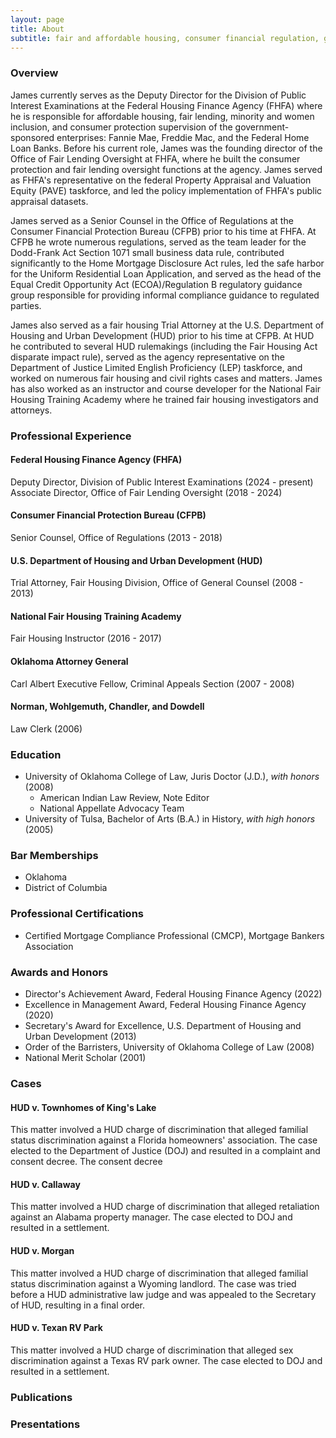 ```yaml
---
layout: page
title: About
subtitle: fair and affordable housing, consumer financial regulation, government-sponsored enterprises, data and privacy
---
```


### Overview

James currently serves as the Deputy Director for the Division of Public Interest Examinations at the Federal Housing Finance Agency (FHFA) where he is responsible for affordable housing, fair lending, minority and women inclusion, and consumer protection supervision of the government-sponsored enterprises: Fannie Mae, Freddie Mac, and the Federal Home Loan Banks. Before his current role, James was the founding director of the Office of Fair Lending Oversight at FHFA, where he built the consumer protection and fair lending oversight functions at the agency. James served as FHFA's representative on the federal Property Appraisal and Valuation Equity (PAVE) taskforce, and led the policy implementation of FHFA's public appraisal datasets.  

James served as a Senior Counsel in the Office of Regulations at the Consumer Financial Protection Bureau (CFPB) prior to his time at FHFA. At CFPB he wrote numerous regulations, served as the team leader for the Dodd-Frank Act Section 1071 small business data rule, contributed significantly to the Home Mortgage Disclosure Act rules, led the safe harbor for the Uniform Residential Loan Application, and served as the head of the Equal Credit Opportunity Act (ECOA)/Regulation B regulatory guidance group responsible for providing informal compliance guidance to regulated parties.   

James also served as a fair housing Trial Attorney at the U.S. Department of Housing and Urban Development (HUD) prior to his time at CFPB. At HUD he contributed to several HUD rulemakings (including the Fair Housing Act disparate impact rule), served as the agency representative on the Department of Justice Limited English Proficiency (LEP) taskforce, and worked on numerous fair housing and civil rights cases and matters. James has also worked as an instructor and course developer for the National Fair Housing Training Academy where he trained fair housing investigators and attorneys.

### Professional Experience

#### Federal Housing Finance Agency (FHFA)
Deputy Director, Division of Public Interest Examinations (2024 - present)  
Associate Director, Office of Fair Lending Oversight (2018 - 2024)

#### Consumer Financial Protection Bureau (CFPB)
Senior Counsel, Office of Regulations (2013 - 2018)  

#### U.S. Department of Housing and Urban Development (HUD)
Trial Attorney, Fair Housing Division, Office of General Counsel (2008 - 2013)

#### National Fair Housing Training Academy
Fair Housing Instructor (2016 - 2017)

#### Oklahoma Attorney General
Carl Albert Executive Fellow, Criminal Appeals Section (2007 - 2008)

#### Norman, Wohlgemuth, Chandler, and Dowdell
Law Clerk (2006)

### Education

* University of Oklahoma College of Law, Juris Doctor (J.D.), _with honors_ (2008)
  * American Indian Law Review, Note Editor
  * National Appellate Advocacy Team
* University of Tulsa, Bachelor of Arts (B.A.) in History, _with high honors_ (2005)

### Bar Memberships

* Oklahoma
* District of Columbia

### Professional Certifications

* Certified Mortgage Compliance Professional (CMCP), Mortgage Bankers Association

### Awards and Honors

* Director's Achievement Award, Federal Housing Finance Agency (2022)
* Excellence in Management Award, Federal Housing Finance Agency (2020)
* Secretary's Award for Excellence, U.S. Department of Housing and Urban Development (2013)
* Order of the Barristers, University of Oklahoma College of Law (2008)
* National Merit Scholar (2001)
  
### Cases

#### HUD v. Townhomes of King's Lake
This matter involved a HUD charge of discrimination that alleged familial status discrimination against a Florida homeowners' association. The case elected to the Department of Justice (DOJ) and resulted in a complaint and consent decree. The consent decree

#### HUD v. Callaway
This matter involved a HUD charge of discrimination that alleged retaliation against an Alabama property manager. The case elected to DOJ and resulted in a settlement.

#### HUD v. Morgan
This matter involved a HUD charge of discrimination that alleged familial status discrimination against a Wyoming landlord. The case was tried before a HUD administrative law judge and was appealed to the Secretary of HUD, resulting in a final order.

#### HUD v. Texan RV Park
This matter involved a HUD charge of discrimination that alleged sex discrimination against a Texas RV park owner. The case elected to DOJ and resulted in a settlement.


### Publications


### Presentations
